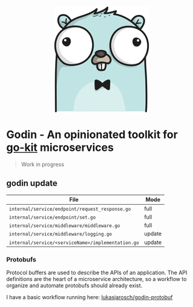 <p align="center">
  <img src="https://raw.githubusercontent.com/lukasjarosch/godin/develop/gopher.png">
</p>

# Godin - An opinionated toolkit for [go-kit](https://github.com/go-kit/kit) microservices
> Work in progress

## godin update
| File                                             | Mode       |
|--------------------------------------------------|------------|
| `internal/service/endpoint/request_response.go`    | full |
| `internal/service/endpoint/set.go`                 | full |
| `internal/service/middleware/middleware.go`        | full |
| `internal/service/middleware/logging.go`           | update     |
| `internal/service/<serviceName>/implementation.go`  | update     |

### Protobufs
Protocol buffers are used to describe the APIs of an application.
The API definitions are the heart of a microservice architecture, so a workflow
to organize and automate protobufs should already exist.

I have a basic workflow running here: [lukasjarosch/godin-protobuf](https://github.com/lukasjarosch/godin-protobuf)
